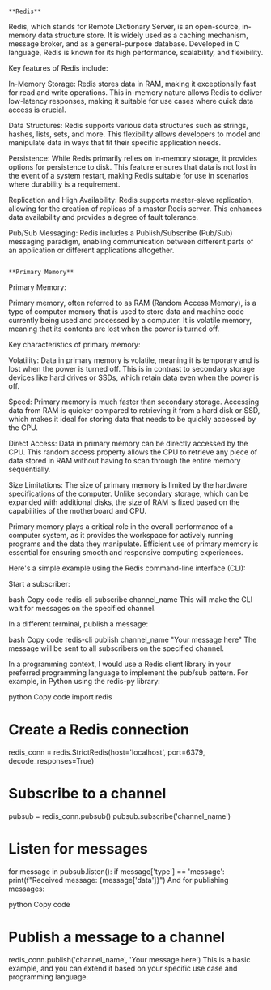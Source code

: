                                                                           **Redis**

                                                                          
Redis, which stands for Remote Dictionary Server, is an open-source, in-memory data structure store. It is widely used as a caching mechanism, message broker, and as a general-purpose database. Developed in C language, Redis is known for its high performance, scalability, and flexibility.

Key features of Redis include:

In-Memory Storage: Redis stores data in RAM, making it exceptionally fast for read and write operations. This in-memory nature allows Redis to deliver low-latency responses, making it suitable for use cases where quick data access is crucial.

Data Structures: Redis supports various data structures such as strings, hashes, lists, sets, and more. This flexibility allows developers to model and manipulate data in ways that fit their specific application needs.

Persistence: While Redis primarily relies on in-memory storage, it provides options for persistence to disk. This feature ensures that data is not lost in the event of a system restart, making Redis suitable for use in scenarios where durability is a requirement.

Replication and High Availability: Redis supports master-slave replication, allowing for the creation of replicas of a master Redis server. This enhances data availability and provides a degree of fault tolerance.

Pub/Sub Messaging: Redis includes a Publish/Subscribe (Pub/Sub) messaging paradigm, enabling communication between different parts of an application or different applications altogether.




                                                                  **Primary Memory**

Primary Memory:

Primary memory, often referred to as RAM (Random Access Memory), is a type of computer memory that is used to store data and machine code currently being used and processed by a computer. It is volatile memory, meaning that its contents are lost when the power is turned off.

Key characteristics of primary memory:

Volatility: Data in primary memory is volatile, meaning it is temporary and is lost when the power is turned off. This is in contrast to secondary storage devices like hard drives or SSDs, which retain data even when the power is off.

Speed: Primary memory is much faster than secondary storage. Accessing data from RAM is quicker compared to retrieving it from a hard disk or SSD, which makes it ideal for storing data that needs to be quickly accessed by the CPU.

Direct Access: Data in primary memory can be directly accessed by the CPU. This random access property allows the CPU to retrieve any piece of data stored in RAM without having to scan through the entire memory sequentially.

Size Limitations: The size of primary memory is limited by the hardware specifications of the computer. Unlike secondary storage, which can be expanded with additional disks, the size of RAM is fixed based on the capabilities of the motherboard and CPU.

Primary memory plays a critical role in the overall performance of a computer system, as it provides the workspace for actively running programs and the data they manipulate. Efficient use of primary memory is essential for ensuring smooth and responsive computing experiences.
 

Here's a simple example using the Redis command-line interface (CLI):

Start a subscriber:

bash
Copy code
redis-cli subscribe channel_name
This will make the CLI wait for messages on the specified channel.

In a different terminal, publish a message:

bash
Copy code
redis-cli publish channel_name "Your message here"
The message will be sent to all subscribers on the specified channel.

In a programming context, I would use a Redis client library in your preferred programming language to implement the pub/sub pattern. For example, in Python using the redis-py library:

python
Copy code
import redis

# Create a Redis connection
redis_conn = redis.StrictRedis(host='localhost', port=6379, decode_responses=True)

# Subscribe to a channel
pubsub = redis_conn.pubsub()
pubsub.subscribe('channel_name')

# Listen for messages
for message in pubsub.listen():
    if message['type'] == 'message':
        print(f"Received message: {message['data']}")
And for publishing messages:

python
Copy code
# Publish a message to a channel
redis_conn.publish('channel_name', 'Your message here')
This is a basic example, and you can extend it based on your specific use case and programming language.
